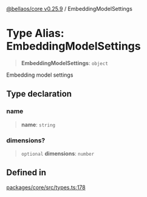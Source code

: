 [@bellaos/core v0.25.9](../index.md) / EmbeddingModelSettings

# Type Alias: EmbeddingModelSettings

> **EmbeddingModelSettings**: `object`

Embedding model settings

## Type declaration

### name

> **name**: `string`

### dimensions?

> `optional` **dimensions**: `number`

## Defined in

[packages/core/src/types.ts:178](https://github.com/bellaOS/bella/blob/main/packages/core/src/types.ts#L178)
